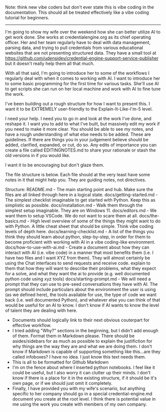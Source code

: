 Note: think new vibe coders but don't ever state this is vibe coding in the documentation. This should all be treated effectively like a vibe coding tutorial for beginners.

---

I'm going to show my wife over the weekend how she can better utilize AI to get work done. She works at credentialengine.org as its chief operating officer. Her and her team regularly have to deal with data management, parsing data, and trying to pull credentials from various educational websites that are not presenting structured data. They have a small tool at https://github.com/udensidev/credential-engine-support-service-publisher but it doesn't really help them all that much.

With all that said, I'm going to introduce her to some of the workflows I regularly deal with when it comes to working with AI. I want to introduce her to some basic programming for the first time for various tasks. She'll use AI to get scripts she can run on her local machine and work with AI to fine tune the work.

I've been building out a rough structure for how I want to present this. I want it to be EXTREMELY user-friendly to the Explain-It-Like-I'm-5 level. 

I need your help. I need you to go in and look at the work I've done, and reshape it. I want you to add to what I've built, but massively edit my work if you need to make it more clear. You should be able to see my notes, and have a rough understanding of what else needs to be added. These are guidelines. If there are things you in your judgement believe should be added, clarified, expanded, or cut, do so. Any edits of importance you can create a file called EDITINGNOTES.md to share your rationale or stash the old versions in if you would like.

I want it to be encouraging but don't glaze them.

The file structure is below. Each file should at the very least have some notes in it that might help you. They are guiding notes, not directives.

Structure:
README.md - The main starting point and hub. Make sure the files are all linked through here in a logical state.
docs/getting-started.md - The simplest checklist imaginable to get started with Python. Keep this as simplistic as possible.
docs/installation.md - Walk them through the simplest setup imaginable. They are on Windows 11.
docs/editors.md - We want them to setup VSCode. We do not want to scare them at all.
docs/the-basics.md - High level overview of some of the things they might want to do with Python. A little cheat sheet that should be simple. Think vibe coding levels of depth here.
docs/learning-checklist.md - A list of the things you think they should learn about python, step-by-step, in order for them to become proficient with working with AI in a vibe coding-like environment.
docs/how-to-use-with-ai.md - Create a document about how they can interact with AI (i.e. vibe code) in a manner that most benefits them (i.e. I have two files and I want XYZ from them). They will almost certainly be using the Chat interfaces to send requests and receive code. explain to them that how they will want to describe their problems, what they expect for a solve, and what they want the ai to provide (e.g. well documented python code using xyz tools)
docs/starting-prompt.md - We will need a prompt that they can use to pre-seed conversations they have with AI. The prompt should include particulars about the environment the user is using (as we defined here), the tools available for use, the type of code we want back (i.e. well documented Python), and whatever else you can think of that would be useful for an AI to know. I don't know if AI wants to know the level of talent they are dealing with here.

* Documents should logically link to their next obvious couterpart for effective workflow.
* I tried adding "Why?" sections in the beginning, but I didn't add enough of them.  Format them in Markdown please. There should be asides/sidebars for as much as possible to explain the justifiction for why things are the way they are and what we are doing them. I don't know if Markdown is capable of supporting something like this...are they called infoboxes? I have no idea. I just know this text needs them.
* This is all to be formatted for Github Markdown
* I'm on the fence about where I inserted python notebooks. I feel like it could be useful, but I also worry it can clutter up their minds. I don't know if there is a place for it in the existing structure, if it should be it's own page, or if we should just omit it completely.
* Finally, I have provided you with my wife's scenario, but anything specific to her company should go in a special credential-engine.md document you create at the root level. I think there is potential value in me using the work you create with members of my own company.

